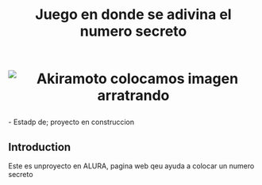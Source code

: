 <div align="center">
  <h1 align="center">
    Juego en donde se adivina el numero secreto
    <br />
    <br />
    
  [colocando comentarios]: <> 
      
   [ primera forma
    jjjjjjjjjjjj ]: #

  [ segunda forma   /]: <> 

  [//]: <> (esta es 
            otra manera)

  <!-- Esta es con HTML -->

  [//]: <> (<img src="https://docusaurus.io/img/slash-introducing.svg" alt="Docusaurus"> )

  ![Akiramoto colocamos  imagen arratrando](https://github.com/user-attachments/assets/e8ae50c2-baf9-4c7f-9beb-835e77f8d00a)

  </h1>
</div>
- Estadp de; proyecto en construccion
                                  
## Introduction

Este es unproyecto en ALURA, pagina web qeu ayuda a colocar un numero secreto
